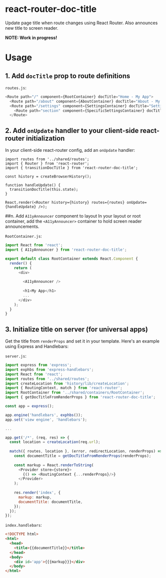 # react-router-doc-title
Update page title when route changes using React Router. Also announces new title to screen reader.

**NOTE: Work in progress!**

# Usage
## 1. Add `docTitle` prop to route definitions
`routes.js`:
```javascript
<Route path="/" component={RootContainer} docTitle="Home - My App">
  <Route path="/about" component={AboutContainer} docTitle="About - My App"/>
  <Route path="/settings" component={SettingsContainer} docTitle="Settings - My App">
    <Route path="section" component={SpecificSettingsContainer} docTitle="Specific Settings - My App"/>
  </Route>
```

## 2. Add `onUpdate` handler to your client-side react-router initialization
In your client-side react-router config, add an `onUpdate` handler:

```
import routes from '../shared/routes';
import { Router } from 'react-router';
import { transitionDocTitle } from 'react-router-doc-title';

const history = createBrowserHistory();

function handleUpdate() {
  transitionDocTitle(this.state);
}

React.render(<Router history={history} routes={routes} onUpdate={handleUpdate} />);
```

##n. Add `A11yAnnouncer` component to layout
In your layout or root container, add the `<A11yAnnouncer>` container to hold screen reader announcements.

`RootContainer.js`:
```javascript
import React from 'react';
import { A11yAnnouncer } from 'react-router-doc-title';

export default class RootContainer extends React.Component {
  render() {
    return (
      <div>
      
        <A11yAnnouncer />
        
        <h1>My App</h1>
        ...
      </div>
    );
  }
}
```

## 3. Initialize title on server (for universal apps)
Get the title from `renderProps` and set it in your template. Here's an example using Express and Handlebars:

`server.js`:
```javascript
import express from 'express';
import exphbs from 'express-handlebars';
import React from 'react';
import routes from '../shared/routes';
import createLocation from 'history/lib/createLocation';
import { RoutingContext, match } from 'react-router';
import RootContainer from '../shared/containers/RootContainer';
import { getDocTitleFromRenderProps } from 'react-router-doc-title';

const app = express();

app.engine('handlebars', exphbs());
app.set('view engine', 'handlebars');

...

app.get('/*', (req, res) => {
  const location = createLocation(req.url);
  
  match({ routes, location }, (error, redirectLocation, renderProps) => {
    const documentTitle = getDocTitleFromRenderProps(renderProps);
    
    const markup = React.renderToString(
      <Provider store={store}>
        {() => <RoutingContext {...renderProps}/>}
      </Provider>
    );
    
    res.render('index', {
      markup: markup,
      documentTitle: documentTitle,
    });
  });
});
```

`index.handlebars`:
```html
<!DOCTYPE html>
<html>
  <head>
    <title>{{documentTitle}}</title>
  </head>
  <body>
    <div id='app'>{{{markup}}}</div>
  </body>
</html>
```

